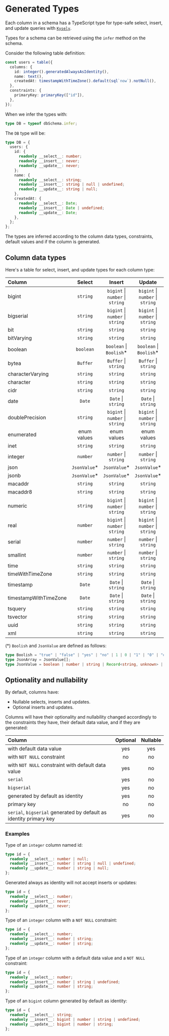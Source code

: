 # Generated Types

Each column in a schema has a TypeScript type for type-safe select, insert, and update queries with [`Kysely`](https://kysely.dev).

Types for a schema can be retrieved using the `infer` method on the schema.

Consider the following table definition:

```ts
const users = table({
  columns: {
    id: integer().generatedAlwaysAsIdentity(),
    name: text(),
    createdAt: timestampWithTimeZone().default(sql`now`).notNull(),
  },
  constraints: {
    primaryKey: primaryKey(["id"]),
  },
});
```

When we infer the types with:

```ts
type DB = typeof dbSchema.infer;
```

The `DB` type will be:

 ```ts
 type DB = {
   users: {
     id: {
       readonly __select__: number;
       readonly __insert__: never;
       readonly __update__: never;
     };
     name: {
       readonly __select__: string;
       readonly __insert__: string | null | undefined;
       readonly __update__: string | null;
     },
     createdAt: {
       readonly __select__: Date;
       readonly __insert__: Date | undefined;
       readonly __update__: Date;
     },
   };
 };
```

The types are inferred according to the column data types, constraints, default values and if the column is generated.

## Column data types

Here's a table for select, insert, and update types for each column type:

 | Column                | Select       | Insert                                    | Update|
 | :---                  | :----:       | :----:                                    | :----:|
 | bigint                | `string`     | `bigint` &#124; `number` &#124; `string`  | `bigint` &#124; `number` &#124; `string`|
 | bigserial             | `string`     | `bigint` &#124; `number` &#124; `string`  | `bigint` &#124; `number` &#124; `string`|
 | bit                   | `string`     | `string`                                  | `string`|
 | bitVarying            | `string`     | `string`                                  | `string`|
 | boolean               | `boolean`    | `boolean` &#124; `Boolish`*               | `boolean` &#124; `Boolish`*|
 | bytea                 | `Buffer`     | `Buffer` &#124; `string`                  | `Buffer` &#124; `string`|
 | characterVarying      | `string`     | `string`                                  | `string`|
 | character             | `string`     | `string`                                  | `string`|
 | cidr                  | `string`     | `string`                                  | `string`|
 | date                  | `Date`       | `Date` &#124; `string`                    | `Date` &#124; `string`|
 | doublePrecision       | `string`     | `bigint` &#124; `number` &#124; `string`  | `bigint` &#124; `number` &#124; `string`|
 | enumerated            | enum values  | enum values                               | enum values|
 | inet                  | `string`     | `string`                                  | `string`|
 | integer               | `number`     | `number` &#124; `string`                  | `number` &#124; `string`|
 | json                  | `JsonValue`* | `JsonValue`*                              | `JsonValue`*|
 | jsonb                 | `JsonValue`* | `JsonValue`*                              | `JsonValue`*|
 | macaddr               | `string`     | `string`                                  | `string`|
 | macaddr8              | `string`     | `string`                                  | `string`|
 | numeric               | `string`     | `bigint` &#124; `number` &#124; `string`  | `bigint` &#124; `number` &#124; `string`|
 | real                  | `number`     | `bigint` &#124; `number` &#124; `string`  | `bigint` &#124; `number` &#124; `string`|
 | serial                | `number`     | `number` &#124; `string`                  | `number` &#124; `string`|
 | smallint              | `number`     | `number` &#124; `string`                  | `number` &#124; `string`|
 | time                  | `string`     | `string`                                  | `string`|
 | timeWithTimeZone      | `string`     | `string`                                  | `string`|
 | timestamp             | `Date`       | `Date` &#124; `string`                    | `Date` &#124; `string`|
 | timestampWithTimeZone | `Date`       | `Date` &#124; `string`                    | `Date` &#124; `string`|
 | tsquery               | `string`     | `string`                                  | `string`|
 | tsvector              | `string`     | `string`                                  | `string`|
 | uuid                  | `string`     | `string`                                  | `string`|
 | xml                   | `string`     | `string`                                  | `string`|

 (*) `Boolish` and `JsonValue` are defined as follows:

 ```ts
 type Boolish = "true" | "false" | "yes" | "no" | 1 | 0 | "1" | "0" | "on" | "off";
 type JsonArray = JsonValue[];
 type JsonValue = boolean | number | string | Record<string, unknown> | JsonArray;
 ```

## Optionality and nullability

By default, columns have:

- Nullable selects, inserts and updates.
- Optional inserts and updates.

 Columns will have their optionality and nullability changed accordingly to the
 constraints they have, their default data value, and if they are generated:

 |             Column                                                    | Optional | Nullable |
 | :---                                                                  | :----:   | :----:   |
 | with default data value                                               | yes      | yes      |
 | with `NOT NULL` constraint                                            | no       | no       |
 | with `NOT NULL` constraint with default data value                    | yes      | no       |
 | `serial`                                                              | yes      | no       |
 | `bigserial`                                                           | yes      | no       |
 | generated by default as identity                                      | yes      | no       |
 | primary key                                                           | no       | no       |
 | `serial`, `bigserial` generated by default as identity  primary key   | yes      | no       |

### Examples

Type of an `integer` column named id:

 ```ts
 type id = {
   readonly __select__: number | null;
   readonly __insert__: number | string | null | undefined;
   readonly __update__: number | string | null;
 };
 ```

Generated always as identity will not accept inserts or updates:

 ```ts
 type id = {
   readonly __select__: number;
   readonly __insert__: never;
   readonly __update__: never;
 };
 ```

Type of an `integer` column with a `NOT NULL` constraint:

 ```ts
 type id = {
   readonly __select__: number;
   readonly __insert__: number | string;
   readonly __update__: number | string;
 };
 ```

Type of an `integer` column with a default data value and a `NOT NULL` constraint:

 ```ts
 type id = {
   readonly __select__: number;
   readonly __insert__: number | string | undefined;
   readonly __update__: number | string;
 };
 ```

 Type of an `bigint` column generated by default as identity:

 ```ts
 type id = {
   readonly __select__: string;
   readonly __insert__: bigint | number | string | undefined;
   readonly __update__: bigint | number | string;
 };
 ```
